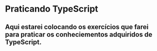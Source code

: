 # Praticando TypeScript
## Aqui estarei colocando os exercícios que farei para praticar os conheciementos adquiridos de TypeScript.
